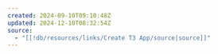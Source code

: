 ```yaml
---
created: 2024-09-10T09:10:48Z
updated: 2024-12-10T08:32:54Z
source:
  - "[[!db/resources/links/Create T3 App/source|source]]"
---
```

